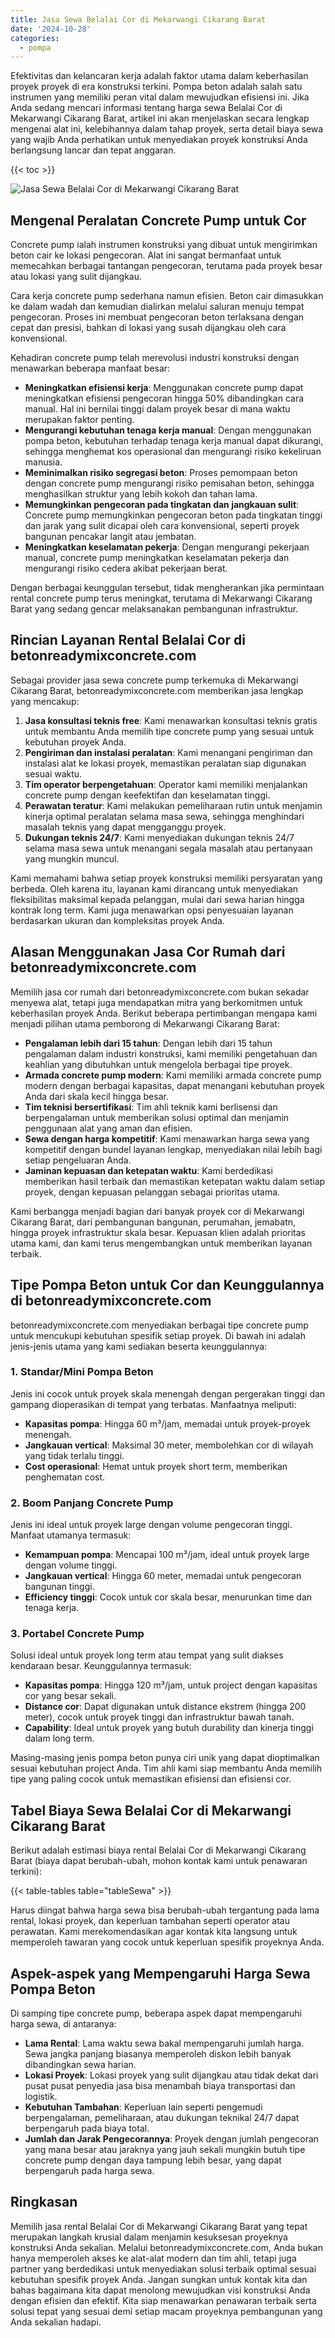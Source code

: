 ```yaml
---
title: Jasa Sewa Belalai Cor di Mekarwangi Cikarang Barat
date: '2024-10-28'
categories:
  - pompa
---
```


Efektivitas dan kelancaran kerja adalah faktor utama dalam keberhasilan proyek proyek di era konstruksi terkini. Pompa beton adalah salah satu instrumen yang memiliki peran vital dalam mewujudkan efisiensi ini. Jika Anda sedang mencari informasi tentang harga sewa Belalai Cor di Mekarwangi Cikarang Barat, artikel ini akan menjelaskan secara lengkap mengenai alat ini, kelebihannya dalam tahap proyek, serta detail biaya sewa yang wajib Anda perhatikan untuk menyediakan proyek konstruksi Anda berlangsung lancar dan tepat anggaran.

{{< toc >}}

![Jasa Sewa Belalai Cor di Mekarwangi Cikarang Barat](https://betoncor8.github.io/pump/concrete-pump%20(22).png)

## Mengenal Peralatan Concrete Pump untuk Cor

Concrete pump ialah instrumen konstruksi yang dibuat untuk mengirimkan beton cair ke lokasi pengecoran. Alat ini sangat bermanfaat untuk memecahkan berbagai tantangan pengecoran, terutama pada proyek besar atau lokasi yang sulit dijangkau.

Cara kerja concrete pump sederhana namun efisien. Beton cair dimasukkan ke dalam wadah dan kemudian dialirkan melalui saluran menuju tempat pengecoran. Proses ini membuat pengecoran beton terlaksana dengan cepat dan presisi, bahkan di lokasi yang susah dijangkau oleh cara konvensional.

Kehadiran concrete pump telah merevolusi industri konstruksi dengan menawarkan beberapa manfaat besar:

- **Meningkatkan efisiensi kerja**: Menggunakan concrete pump dapat meningkatkan efisiensi pengecoran hingga 50% dibandingkan cara manual. Hal ini bernilai tinggi dalam proyek besar di mana waktu merupakan faktor penting.
- **Mengurangi kebutuhan tenaga kerja manual**: Dengan menggunakan pompa beton, kebutuhan terhadap tenaga kerja manual dapat dikurangi, sehingga menghemat kos operasional dan mengurangi risiko kekeliruan manusia.
- **Meminimalkan risiko segregasi beton**: Proses pemompaan beton dengan concrete pump mengurangi risiko pemisahan beton, sehingga menghasilkan struktur yang lebih kokoh dan tahan lama.
- **Memungkinkan pengecoran pada tingkatan dan jangkauan sulit**: Concrete pump memungkinkan pengecoran beton pada tingkatan tinggi dan jarak yang sulit dicapai oleh cara konvensional, seperti proyek bangunan pencakar langit atau jembatan.
- **Meningkatkan keselamatan pekerja**: Dengan mengurangi pekerjaan manual, concrete pump meningkatkan keselamatan pekerja dan mengurangi risiko cedera akibat pekerjaan berat.

Dengan berbagai keunggulan tersebut, tidak mengherankan jika permintaan rental concrete pump terus meningkat, terutama di Mekarwangi Cikarang Barat yang sedang gencar melaksanakan pembangunan infrastruktur.

## Rincian Layanan Rental Belalai Cor di betonreadymixconcrete.com

Sebagai provider jasa sewa concrete pump terkemuka di Mekarwangi Cikarang Barat, betonreadymixconcrete.com memberikan jasa lengkap yang mencakup:

1. **Jasa konsultasi teknis free**: Kami menawarkan konsultasi teknis gratis untuk membantu Anda memilih tipe concrete pump yang sesuai untuk kebutuhan proyek Anda.
2. **Pengiriman dan instalasi peralatan**: Kami menangani pengiriman dan instalasi alat ke lokasi proyek, memastikan peralatan siap digunakan sesuai waktu.
3. **Tim operator berpengetahuan**: Operator kami memiliki menjalankan concrete pump dengan keefektifan dan keselamatan tinggi.
4. **Perawatan teratur**: Kami melakukan pemeliharaan rutin untuk menjamin kinerja optimal peralatan selama masa sewa, sehingga menghindari masalah teknis yang dapat mengganggu proyek.
5. **Dukungan teknis 24/7**: Kami menyediakan dukungan teknis 24/7 selama masa sewa untuk menangani segala masalah atau pertanyaan yang mungkin muncul.

Kami memahami bahwa setiap proyek konstruksi memiliki persyaratan yang berbeda. Oleh karena itu, layanan kami dirancang untuk menyediakan fleksibilitas maksimal kepada pelanggan, mulai dari sewa harian hingga kontrak long term. Kami juga menawarkan opsi penyesuaian layanan berdasarkan ukuran dan kompleksitas proyek Anda.

## Alasan Menggunakan Jasa Cor Rumah dari betonreadymixconcrete.com

Memilih jasa cor rumah dari betonreadymixconcrete.com bukan sekadar menyewa alat, tetapi juga mendapatkan mitra yang berkomitmen untuk keberhasilan proyek Anda. Berikut beberapa pertimbangan mengapa kami menjadi pilihan utama pemborong di Mekarwangi Cikarang Barat:

- **Pengalaman lebih dari 15 tahun**: Dengan lebih dari 15 tahun pengalaman dalam industri konstruksi, kami memiliki pengetahuan dan keahlian yang dibutuhkan untuk mengelola berbagai tipe proyek.
- **Armada concrete pump modern**: Kami memiliki armada concrete pump modern dengan berbagai kapasitas, dapat menangani kebutuhan proyek Anda dari skala kecil hingga besar.
- **Tim teknisi bersertifikasi**: Tim ahli teknik kami berlisensi dan berpengalaman untuk memberikan solusi optimal dan menjamin penggunaan alat yang aman dan efisien.
- **Sewa dengan harga kompetitif**: Kami menawarkan harga sewa yang kompetitif dengan bundel layanan lengkap, menyediakan nilai lebih bagi setiap pengeluaran Anda.
- **Jaminan kepuasan dan ketepatan waktu**: Kami berdedikasi memberikan hasil terbaik dan memastikan ketepatan waktu dalam setiap proyek, dengan kepuasan pelanggan sebagai prioritas utama.

Kami berbangga menjadi bagian dari banyak proyek cor di Mekarwangi Cikarang Barat, dari pembangunan bangunan, perumahan, jemabatn, hingga proyek infrastruktur skala besar. Kepuasan klien adalah prioritas utama kami, dan kami terus mengembangkan untuk memberikan layanan terbaik.

## Tipe Pompa Beton untuk Cor dan Keunggulannya di betonreadymixconcrete.com

betonreadymixconcrete.com menyediakan berbagai tipe concrete pump untuk mencukupi kebutuhan spesifik setiap proyek. Di bawah ini adalah jenis-jenis utama yang kami sediakan beserta keunggulannya:

### 1\. Standar/Mini Pompa Beton

Jenis ini cocok untuk proyek skala menengah dengan pergerakan tinggi dan gampang dioperasikan di tempat yang terbatas. Manfaatnya meliputi:

- **Kapasitas pompa**: Hingga 60 m³/jam, memadai untuk proyek-proyek menengah.
- **Jangkauan vertical**: Maksimal 30 meter, membolehkan cor di wilayah yang tidak terlalu tinggi.
- **Cost operasional**: Hemat untuk proyek short term, memberikan penghematan cost.

### 2\. Boom Panjang Concrete Pump

Jenis ini ideal untuk proyek large dengan volume pengecoran tinggi. Manfaat utamanya termasuk:

- **Kemampuan pompa**: Mencapai 100 m³/jam, ideal untuk proyek large dengan volume tinggi.
- **Jangkauan vertical**: Hingga 60 meter, memadai untuk pengecoran bangunan tinggi.
- **Efficiency tinggi**: Cocok untuk cor skala besar, menurunkan time dan tenaga kerja.

### 3\. Portabel Concrete Pump

Solusi ideal untuk proyek long term atau tempat yang sulit diakses kendaraan besar. Keunggulannya termasuk:

- **Kapasitas pompa**: Hingga 120 m³/jam, untuk project dengan kapasitas cor yang besar sekali.
- **Distance cor**: Dapat digunakan untuk distance ekstrem (hingga 200 meter), cocok untuk proyek tinggi dan infrastruktur bawah tanah.
- **Capability**: Ideal untuk proyek yang butuh durability dan kinerja tinggi dalam long term.

Masing-masing jenis pompa beton punya ciri unik yang dapat dioptimalkan sesuai kebutuhan project Anda. Tim ahli kami siap membantu Anda memilih tipe yang paling cocok untuk memastikan efisiensi dan efisiensi cor.

## Tabel Biaya Sewa Belalai Cor di Mekarwangi Cikarang Barat

Berikut adalah estimasi biaya rental Belalai Cor di Mekarwangi Cikarang Barat (biaya dapat berubah-ubah, mohon kontak kami untuk penawaran terkini):

{{< table-tables table="tableSewa" >}}

Harus diingat bahwa harga sewa bisa berubah-ubah tergantung pada lama rental, lokasi proyek, dan keperluan tambahan seperti operator atau perawatan. Kami merekomendasikan agar kontak kita langsung untuk memperoleh tawaran yang cocok untuk keperluan spesifik proyeknya Anda.

## Aspek-aspek yang Mempengaruhi Harga Sewa Pompa Beton

Di samping tipe concrete pump, beberapa aspek dapat mempengaruhi harga sewa, di antaranya:

- **Lama Rental**: Lama waktu sewa bakal mempengaruhi jumlah harga. Sewa jangka panjang biasanya memperoleh diskon lebih banyak dibandingkan sewa harian.
- **Lokasi Proyek**: Lokasi proyek yang sulit dijangkau atau tidak dekat dari pusat pusat penyedia jasa bisa menambah biaya transportasi dan logistik.
- **Kebutuhan Tambahan**: Keperluan lain seperti pengemudi berpengalaman, pemeliharaan, atau dukungan teknikal 24/7 dapat berpengaruh pada biaya total.
- **Jumlah dan Jarak Pengecorannya**: Proyek dengan jumlah pengecoran yang mana besar atau jaraknya yang jauh sekali mungkin butuh tipe concrete pump dengan daya tampung lebih besar, yang dapat berpengaruh pada harga sewa.

## Ringkasan

Memilih jasa rental Belalai Cor di Mekarwangi Cikarang Barat yang tepat merupakan langkah krusial dalam menjamin kesuksesan proyeknya konstruksi Anda sekalian. Melalui betonreadymixconcrete.com, Anda bukan hanya memperoleh akses ke alat-alat modern dan tim ahli, tetapi juga partner yang berdedikasi untuk menyediakan solusi terbaik optimal sesuai kebutuhan spesifik proyek Anda. Jangan sungkan untuk kontak kita dan bahas bagaimana kita dapat menolong mewujudkan visi konstruksi Anda dengan efisien dan efektif. Kita siap menawarkan penawaran terbaik serta solusi tepat yang sesuai demi setiap macam proyeknya pembangunan yang Anda sekalian hadapi.
